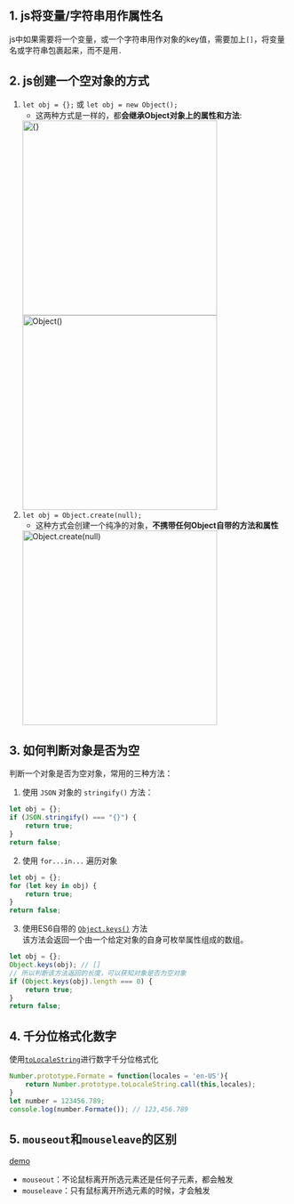 ## 1. js将变量/字符串用作属性名
js中如果需要将一个变量，或一个字符串用作对象的key值，需要加上`[]`，将变量名或字符串包裹起来，而不是用`.`
## 2. js创建一个空对象的方式
1. `let obj = {};` 或 `let obj = new Object();` 
    - 这两种方式是一样的，都**会继承Object对象上的属性和方法**:
    <img src="https://app.yinxiang.com/shard/s11/res/dd09b2f2-9673-42f3-af88-5224c7e7ad6f" width="350" align=center title="{}" />
    <img src="https://app.yinxiang.com/shard/s11/res/aff09229-68e2-4240-b7ea-d7b8b2bcfed7" width="350" align=center title="Object()" />
2. `let obj = Object.create(null);`
    - 这种方式会创建一个纯净的对象，**不携带任何Object自带的方法和属性**
    <img src="https://app.yinxiang.com/shard/s11/res/fc752d43-003c-474b-a4fe-0e01ac3e2195" width="350" align=center title="Object.create(null)" />
## 3. 如何判断对象是否为空
判断一个对象是否为空对象，常用的三种方法：
1. 使用 `JSON` 对象的 `stringify()` 方法：
```js
let obj = {};
if (JSON.stringify() === "{}") {
    return true;
}
return false;
```
2. 使用 `for...in...` 遍历对象
```js
let obj = {};
for (let key in obj) {
    return true;
}
return false;
```
3. 使用ES6自带的 [`Object.keys()`](https://developer.mozilla.org/zh-CN/docs/Web/JavaScript/Reference/Global_Objects/Object/keys) 方法  
该方法会返回一个由一个给定对象的自身可枚举属性组成的数组。
```js
let obj = {};
Object.keys(obj); // []
// 所以判断该方法返回的长度，可以获知对象是否为空对象
if (Object.keys(obj).length === 0) {
    return true;
}
return false;
```
## 4. 千分位格式化数字
使用[`toLocaleString`](https://developer.mozilla.org/zh-CN/docs/Web/JavaScript/Reference/Global_Objects/Number/toLocaleString)进行数字千分位格式化
```js
Number.prototype.Formate = function(locales = 'en-US'){
	return Number.prototype.toLocaleString.call(this,locales);
}
let number = 123456.789;
console.log(number.Formate()); // 123,456.789
```
## 5. `mouseout`和`mouseleave`的区别
[demo](http://www.w3school.com.cn/tiy/t.asp?f=jquery_event_mouseleave_mouseout)
- `mouseout`：不论鼠标离开所选元素还是任何子元素，都会触发
- `mouseleave`：只有鼠标离开所选元素的时候，才会触发